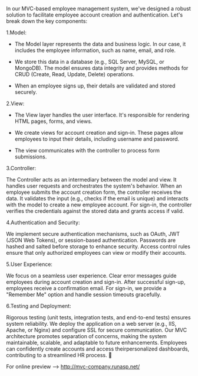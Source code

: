 In our MVC-based employee management system, we've designed a robust solution to facilitate employee account creation and authentication. Let's break down the key components:

1.Model:

  - The Model layer represents the data and business logic. In our case, it includes the employee information, such as name, email, and role.
  * We store this data in a database (e.g., SQL Server, MySQL, or MongoDB). The model ensures data integrity and provides methods for CRUD (Create, Read, Update, Delete) operations.
  + When an employee signs up, their details are validated and stored securely.

2.View:

  - The View layer handles the user interface. It's responsible for rendering HTML pages, forms, and views.
  * We create views for account creation and sign-in. These pages allow employees to input their details, including username and password.
  + The view communicates with the controller to process form submissions.

3.Controller:

  The Controller acts as an intermediary between the model and view. It handles user requests and orchestrates the system's behavior.
  When an employee submits the account creation form, the controller receives the data.
  It validates the input (e.g., checks if the email is unique) and interacts with the model to create a new employee account.
  For sign-in, the controller verifies the credentials against the stored data and grants access if valid.

4.Authentication and Security:

  We implement secure authentication mechanisms, such as OAuth, JWT (JSON Web Tokens), or session-based authentication.
  Passwords are hashed and salted before storage to enhance security.
  Access control rules ensure that only authorized employees can view or modify their accounts.

5.User Experience:

  We focus on a seamless user experience. Clear error messages guide employees during account creation and sign-in.
  After successful sign-up, employees receive a confirmation email.
  For sign-in, we provide a "Remember Me" option and handle session timeouts gracefully.

6.Testing and Deployment:

  Rigorous testing (unit tests, integration tests, and end-to-end tests) ensures system reliability.
  We deploy the application on a web server (e.g., IIS, Apache, or Nginx) and configure SSL for secure communication.
  Our MVC architecture promotes separation of concerns, making the system maintainable, scalable, and adaptable to future enhancements. Employees can confidently create accounts and access theirpersonalized dashboards, contributing to a streamlined HR process. 🚀

For online preview --> http://mvc-company.runasp.net/
